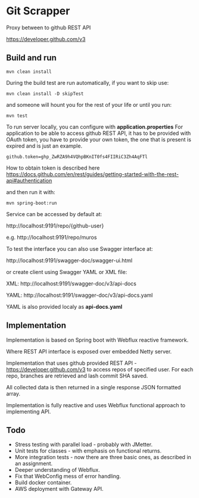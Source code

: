 # Git Scrapper

Proxy between to github REST API 

https://developer.github.com/v3


## Build and run

    mvn clean install

During the build test are run automatically, if you want to skip use:

    mvn clean install -D skipTest

and someone will hount you for the rest of your life or until you run:

    mvn test

To run server locally, you can configure with **application.properties**
For application to be able to access github REST API, it has to be provided with
OAuth token, you have to provide your own token, the one that is present is expired and
is just an example.

    github.token=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

How to obtain token is described here https://docs.github.com/en/rest/guides/getting-started-with-the-rest-api#authentication


and then run it with:

    mvn spring-boot:run

Service can be accessed by default at:

http://localhost:9191/repo/{github-user}

e.g. http://localhost:9191/repo/muros

To test the interface you can also use Swagger interface at:

http://localhost:9191/swagger-doc/swagger-ui.html

or create client using Swagger YAML or XML file:

XML:
http://localhost:9191/swagger-doc/v3/api-docs

YAML:
http://localhost:9191/swagger-doc/v3/api-docs.yaml

YAML is also provided localy as **api-docs.yaml**

## Implementation

Implementation is based on Spring boot with Webflux reactive framework.

Where REST API interface is exposed over embedded Netty server.

Implementation that uses github provided REST API - https://developer.github.com/v3 to access
repos of specified user. For each repo, branches are retrieved and lash commit SHA saved.

All collected data is then returned in a single response JSON formatted array.

Implementation is fully reactive and uses Webflux functional approach to implementing API.

## Todo

- Stress testing with parallel load - probably with JMetter.
- Unit tests for classes - with emphasis on functional returns.
- More integration tests - now there are three basic ones, as described in an assignment.
- Deeper understanding of Webflux.
- Fix that WebConfig mess of error handling.
- Build docker container.
- AWS deployment with Gateway API.


